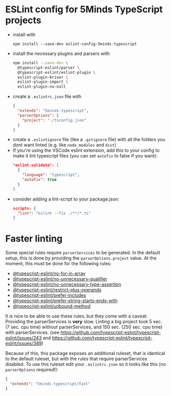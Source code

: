 # ESLint config for 5Minds TypeScript projects

- install with
  ```
  npm install --save-dev eslint-config-5minds-typescript
  ```
- install the necessary plugins and parsers with
  ```bash
  npm install --save-dev \
    @typescript-eslint/parser \
    @typescript-eslint/eslint-plugin \
    eslint-plugin-6river \
    eslint-plugin-import \
    eslint-plugin-no-null
  ```
- create a `.eslintrc.json` file with
  ```json
  {
    "extends": "5minds-typescript",
    "parserOptions": {
      "project": "./tsconfig.json"
    }
  }
  ```
- create a `.eslintignore` file (like a `.gitignore` file) with all the folders
  you dont want linted (e.g. like `node_modules` and `dist`)
- If you're using the VSCode eslint extension, add this to your config
  to make it lint typescript files (you can set `autofix` to false if
  you want):
  ```json
  "eslint.validate": [
    {
      "language": "typescript",
      "autoFix": true
    }
  ]
  ```
- consider adding a lint-script to your package.json:
  ```json
  scripts: {
    "lint": "eslint --fix ./**/*.ts"
  }
  ```

# Faster linting
Some special rules require `parserServices` to be generated. In the
default setup, this is done by providing the `parserOptions.project`
value. At the moment, this must be done for the following rules:

- [@typescript-eslint/no-for-in-array](https://github.com/typescript-eslint/typescript-eslint/blob/master/packages/eslint-plugin/docs/rules/no-for-in-array.md)
- [@typescript-eslint/no-unnecessary-qualifier](https://github.com/typescript-eslint/typescript-eslint/blob/master/packages/eslint-plugin/docs/rules/no-unnecessary-qualifier.md)
- [@typescript-eslint/no-unnecessary-type-assertion](https://github.com/typescript-eslint/typescript-eslint/blob/master/packages/eslint-plugin/docs/rules/no-unnecessary-type-assertion.md)
- [@typescript-eslint/restrict-plus-operands](https://github.com/typescript-eslint/typescript-eslint/blob/master/packages/eslint-plugin/docs/rules/restrict-plus-operands.md)
- [@typescript-eslint/prefer-includes](https://github.com/typescript-eslint/typescript-eslint/blob/master/packages/eslint-plugin/docs/rules/prefer-includes.md)
- [@typescript-eslint/prefer-string-starts-ends-with](https://github.com/typescript-eslint/typescript-eslint/blob/master/packages/eslint-plugin/docs/rules/prefer-string-starts-ends-with.md)
- [@typescript-eslint/unbound-method](https://github.com/typescript-eslint/typescript-eslint/blob/master/packages/eslint-plugin/docs/rules/unbound-method.md)

It is nice to be able to use these rules, but they come with a caveat:
Providing the parserServices is **very** slow. Linting a big project
took 5 sec. (7 sec. cpu time) without parserServices, and 150 sec.
(250 sec. cpu time) with parserServices. (see
https://github.com/typescript-eslint/typescript-eslint/issues/243 and
https://github.com/typescript-eslint/typescript-eslint/issues/389)

Because of this, this package exposes an additional ruleset, that
is identical to the default ruleset, but with the rules that require
parserServices disabled. To use this ruleset edit your
`.eslintrc.json` so it looks like this (no `parserOptions` required!):
  ```json
  {
    "extends": "5minds-typescript/fast"
  }
  ```
